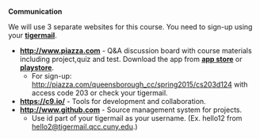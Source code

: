 **Communication**

We will use 3 separate websites for this course. You need to sign-up using your [**tigermail**](https://tigermail.qcc.cuny.edu/).

* **http://www.piazza.com** - Q&A discussion board with course materials including project,quiz and test. Download the app from [**app store**](https://itunes.apple.com/us/app/piazza/id453142230?mt=8) or [**playstore**](https://play.google.com/store/apps/details?id=com.piazza.android&hl=en).
   * For sign-up: http://piazza.com/queensborough_cc/spring2015/cs203d124 with access code 203 or check your tigermail.
* **https://c9.io/** - Tools for development and collaboration.
* **http://www.github.com** - Source management system for projects.
   * Use id part of your tigermail as your username. (Ex. hello12 from hello2@tigermail.qcc.cuny.edu.)


